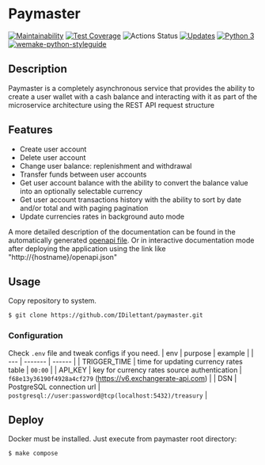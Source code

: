 # Paymaster
[![Maintainability](https://api.codeclimate.com/v1/badges/4481ecf0fcbcab01225b/maintainability)](https://codeclimate.com/github/IDilettant/paymaster/maintainability)
[![Test Coverage](https://api.codeclimate.com/v1/badges/4481ecf0fcbcab01225b/test_coverage)](https://codeclimate.com/github/IDilettant/paymaster/test_coverage)
![Actions Status](https://github.com/IDilettant/paymaster/actions/workflows/tests_and_linters.yaml/badge.svg)
[![Updates](https://pyup.io/repos/github/IDilettant/paymaster/shield.svg)](https://pyup.io/repos/github/IDilettant/paymaster/)
[![Python 3](https://pyup.io/repos/github/IDilettant/paymaster/python-3-shield.svg)](https://pyup.io/repos/github/IDilettant/paymaster/)
[![wemake-python-styleguide](https://img.shields.io/badge/style-wemake-000000.svg)](https://github.com/wemake-services/wemake-python-styleguide)


## Description
Paymaster is a completely asynchronous service that provides the ability to create a user wallet with a cash balance and
interacting with it as part of the microservice architecture using the REST API request structure

## Features
- Create user account
- Delete user account
- Change user balance: replenishment and withdrawal
- Transfer funds between user accounts
- Get user account balance with the ability to convert the balance value into an optionally selectable currency
- Get user account transactions history with the ability to sort by date and/or total and with paging pagination
- Update currencies rates in background auto mode

A more detailed description of the documentation can be found in the automatically generated [openapi file](https://github.com/IDilettant/paymaster/blob/main/doc/openapi.yml).
Or in interactive documentation mode after deploying the application using the link like "http://{hostname}/openapi.json"

## Usage
Copy repository to system.
```bash
$ git clone https://github.com/IDilettant/paymaster.git
```

### Configuration
Check `.env` file and tweak configs if you need.
| env | purpose | example | 
| --- | ------- | ------ |
| TRIGGER_TIME | time for updating currency rates table | `00:00` | 
| API_KEY | key for currency rates source authentication | `f68e13y36190f4928a4cf279` (https://v6.exchangerate-api.com) | 
| DSN | PostgreSQL connection url | `postgresql://user:password@tcp(localhost:5432)/treasury` |

## Deploy
Docker must be installed. Just execute from paymaster root directory:
```bash
$ make compose
```

